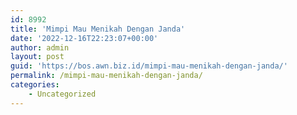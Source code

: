 ```yaml
---
id: 8992
title: 'Mimpi Mau Menikah Dengan Janda'
date: '2022-12-16T22:23:07+00:00'
author: admin
layout: post
guid: 'https://bos.awn.biz.id/mimpi-mau-menikah-dengan-janda/'
permalink: /mimpi-mau-menikah-dengan-janda/
categories:
    - Uncategorized
---
```


